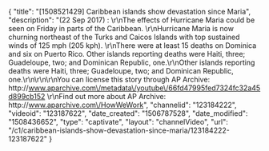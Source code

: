 {
    "title": "[1508521429] Caribbean islands show devastation since Maria",
    "description": "(22 Sep 2017) : \r\nThe effects of Hurricane Maria could be seen on Friday in parts of the Caribbean. \r\nHurricane Maria is now churning northeast of the Turks and Caicos Islands with top sustained winds of 125 mph (205 kph). \r\nThere were at least 15 deaths on Dominica and six on Puerto Rico. Other islands reporting deaths were Haiti, three; Guadeloupe, two; and Dominican Republic, one.\r\nOther islands reporting deaths were Haiti, three; Guadeloupe, two; and Dominican Republic, one.\r\n\r\n\r\nYou can license this story through AP Archive: http:\/\/www.aparchive.com\/metadata\/youtube\/66fd47995fed7324fc32a45d899cb152 \r\nFind out more about AP Archive: http:\/\/www.aparchive.com\/HowWeWork",
    "channelid": "123184222",
    "videoid": "123187622",
    "date_created": "1506787528",
    "date_modified": "1508436652",
    "type": "captivate",
    "layout": "channelVideo",
    "url": "\/c1\/caribbean-islands-show-devastation-since-maria\/123184222-123187622"
}